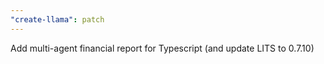 ```yaml
---
"create-llama": patch
---
```


Add multi-agent financial report for Typescript (and update LITS to 0.7.10)

